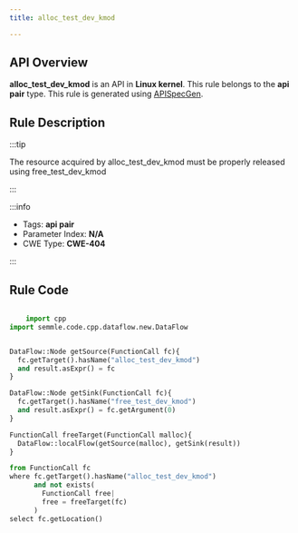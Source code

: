 ```yaml
---
title: alloc_test_dev_kmod

---
```



## API Overview
**alloc_test_dev_kmod** is an API in **Linux kernel**. This rule belongs to the **api pair** type. This rule is generated using [APISpecGen](../../tools/APISpecGen).
## Rule Description

:::tip

The resource acquired by alloc_test_dev_kmod must be properly released using free_test_dev_kmod

:::

:::info

- Tags: **api pair**
- Parameter Index: **N/A**
- CWE Type: **CWE-404**

:::

## Rule Code
```python

    import cpp
import semmle.code.cpp.dataflow.new.DataFlow


DataFlow::Node getSource(FunctionCall fc){
  fc.getTarget().hasName("alloc_test_dev_kmod")
  and result.asExpr() = fc
}

DataFlow::Node getSink(FunctionCall fc){
  fc.getTarget().hasName("free_test_dev_kmod")
  and result.asExpr() = fc.getArgument(0)
}

FunctionCall freeTarget(FunctionCall malloc){
  DataFlow::localFlow(getSource(malloc), getSink(result))
}

from FunctionCall fc
where fc.getTarget().hasName("alloc_test_dev_kmod")
      and not exists(
        FunctionCall free| 
        free = freeTarget(fc)
      )
select fc.getLocation()

    
```